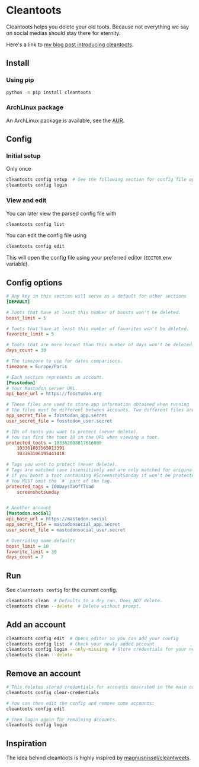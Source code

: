 # Cleantoots
Cleantoots helps you delete your old toots. Because not everything we say on social medias should stay there for eternity.

Here's a link to [my blog post introducing cleantoots](https://gabnotes.org/cleantoots-clean-your-toot-history/).

## Install
### Using pip
```bash
python -m pip install cleantoots
```

### ArchLinux package
An ArchLinux package is available, see the [AUR](https://aur.archlinux.org/packages/python-cleantoots/).

## Config
### Initial setup
Only once

```bash
cleantoots config setup  # See the following section for config file options
cleantoots config login
```

### View and edit
You can later view the parsed config file with
```bash
cleantoots config list
```

You can edit the config file using 
```bash
cleantoots config edit
```

This will open the config file using your preferred editor (`EDITOR` env variable).

## Config options

```ini
# Any key in this section will serve as a default for other sections
[DEFAULT]

# Toots that have at least this number of boosts won't be deleted.
boost_limit = 5

# Toots that have at least this number of favorites won't be deleted.
favorite_limit = 5

# Toots that are more recent than this number of days won't be deleted.
days_count = 30

# The timezone to use for dates comparisons.
timezone = Europe/Paris

# Each section represents an account.
[Fosstodon]
# Your Mastodon server URL.
api_base_url = https://fosstodon.org

# These files are used to store app information obtained when running `login`.
# The files must be different between accounts. Two different files are required per account.
app_secret_file = fosstodon_app.secret
user_secret_file = fosstodon_user.secret

# IDs of toots you want to protect (never delete).
# You can find the toot ID in the URL when viewing a toot.
protected_toots = 103362008817616000
    103361883565013391
    103363106195441418

# Tags you want to protect (never delete).
# Tags are matched case insensitively and are only matched for original toots (not for boosts):
# if you boost a toot containing #ScreenshotSunday it won't be protected by this rule.
# You MUST omit the `#` part of the tag.
protected_tags = 100DaysToOffload
    screenshotsunday


# Another account
[Mastodon.social]
api_base_url = https://mastodon.social
app_secret_file = mastodonsocial_app.secret
user_secret_file = mastodonsocial_user.secret

# Overriding some defaults
boost_limit = 10
favorite_limit = 30
days_count = 7
```

## Run

See `cleantoots config` for the current config.

```bash
cleantoots clean  # Defaults to a dry run. Does NOT delete.
cleantoots clean --delete  # Delete without prompt.
```

## Add an account
```bash
cleantoots config edit  # Opens editor so you can add your config
cleantoots config list  # Check your newly added account
cleantoots config login --only-missing  # Store credentials for your newly created account
cleantoots clean --delete
```

## Remove an account
```bash
# This deletes stored credentials for accounts described in the main config file.
cleantoots config clear-credentials

# You can then edit the config and remove some accounts:
cleantoots config edit

# Then login again for remaining accounts.
cleantoots config login
```

## Inspiration
The idea behind cleantoots is highly inspired by [magnusnissel/cleantweets](https://github.com/magnusnissel/cleantweets).
